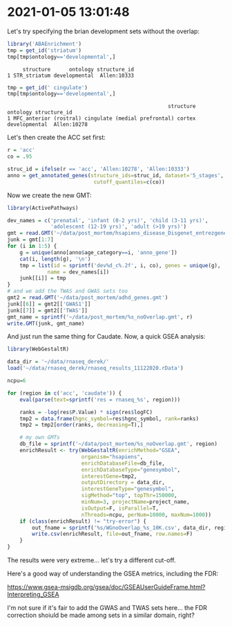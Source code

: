 # 2021-01-05 13:01:48

Let's try specifying the brian development sets without the overlap:

```r
library('ABAEnrichment')
tmp = get_id('striatum')
tmp[tmp$ontology=='developmental',]
```

```
     structure      ontology structure_id
1 STR_striatum developmental  Allen:10333
```

```r
tmp = get_id(' cingulate')
tmp[tmp$ontology=='developmental',]
```

```
                                                    structure      ontology structure_id
1 MFC_anterior (rostral) cingulate (medial prefrontal) cortex developmental  Allen:10278
```

Let's then create the ACC set first:

```r
r = 'acc'
co = .95

struc_id = ifelse(r == 'acc', 'Allen:10278', 'Allen:10333') 
anno = get_annotated_genes(structure_ids=struc_id, dataset='5_stages', 
                            cutoff_quantiles=c(co))
```

Now we create the new GMT:

```r
library(ActivePathways)

dev_names = c('prenatal', 'infant (0-2 yrs)', 'child (3-11 yrs)',
              'adolescent (12-19 yrs)', 'adult (>19 yrs)')
gmt = read.GMT('~/data/post_mortem/hsapiens_disease_Disgenet_entrezgene.gmt')
junk = gmt[1:7]
for (i in 1:5) {
    g = unique(anno[anno$age_category==i, 'anno_gene'])
    cat(i, length(g), '\n')
    tmp = list(id = sprintf('dev%d_c%.2f', i, co), genes = unique(g),
             name = dev_names[i])
    junk[[i]] = tmp
}
# and we add the TWAS and GWAS sets too
gmt2 = read.GMT('~/data/post_mortem/adhd_genes.gmt')
junk[[6]] = gmt2[['GWAS1']]
junk[[7]] = gmt2[['TWAS']]
gmt_name = sprintf('~/data/post_mortem/%s_noOverlap.gmt', r)
write.GMT(junk, gmt_name)
```

And just run the same thing for Caudate. Now, a quick GSEA analysis:

```r
library(WebGestaltR)

data_dir = '~/data/rnaseq_derek/'
load('~/data/rnaseq_derek/rnaseq_results_11122020.rData')

ncpu=6

for (region in c('acc', 'caudate')) {
    eval(parse(text=sprintf('res = rnaseq_%s', region)))

    ranks = -log(res$P.Value) * sign(res$logFC)
    tmp2 = data.frame(hgnc_symbol=res$hgnc_symbol, rank=ranks)
    tmp2 = tmp2[order(ranks, decreasing=T),]

    # my own GMTs
    db_file = sprintf('~/data/post_mortem/%s_noOverlap.gmt', region)
    enrichResult <- try(WebGestaltR(enrichMethod="GSEA",
                        organism="hsapiens",
                        enrichDatabaseFile=db_file,
                        enrichDatabaseType="genesymbol",
                        interestGene=tmp2,
                        outputDirectory = data_dir,
                        interestGeneType="genesymbol",
                        sigMethod="top", topThr=150000,
                        minNum=3, projectName=project_name,
                        isOutput=F, isParallel=T,
                        nThreads=ncpu, perNum=10000, maxNum=1000))
    if (class(enrichResult) != "try-error") {
        out_fname = sprintf('%s/WGnoOverlap_%s_10K.csv', data_dir, region)
        write.csv(enrichResult, file=out_fname, row.names=F)
    }
}
```

The results were very extreme... let's try a different cut-off.

Here's a good way of understanding the GSEA metrics, including the FDR:

https://www.gsea-msigdb.org/gsea/doc/GSEAUserGuideFrame.html?Interpreting_GSEA

I'm not sure if it's fair to add the GWAS and TWAS sets here... the FDR
correction shoiuld be made among sets in a similar domain, right?